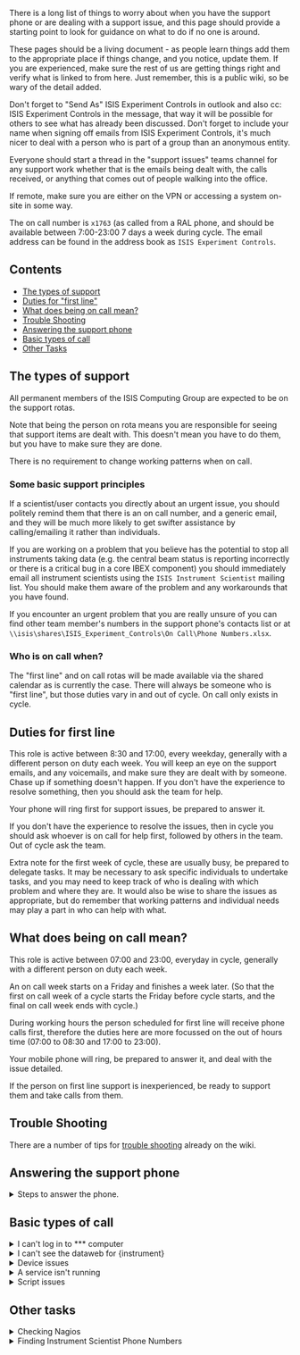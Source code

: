There is a long list of things to worry about when you have the support phone or are dealing with a support issue, and this page should provide a starting point to look for guidance on what to do if no one is around.

These pages should be a living document - as people learn things add them to the appropriate place if things change, and you notice, update them. If you are experienced, make sure the rest of us are getting things right and verify what is linked to from here. Just remember, this is a public wiki, so be wary of the detail added.

Don't forget to "Send As" ISIS Experiment Controls in outlook and also cc: ISIS Experiment Controls in the message, that way it will be possible for others to see what has already been discussed. Don't forget to include your name when signing off emails from ISIS Experiment Controls, it's much nicer to deal with a person who is part of a group than an anonymous entity. 

Everyone should start a thread in the "support issues" teams channel for any support work whether that is the emails being dealt with, the calls received, or anything that comes out of people walking into the office.

If remote, make sure you are either on the VPN or accessing a system on-site in some way.

The on call number is `x1763` (as called from a RAL phone, and should be available between 7:00-23:00 7 days a week during cycle.
The email address can be found in the address book as `ISIS Experiment Controls`.

## Contents
- [The types of support](#the-types-of-support)
- [Duties for "first line"](#duties-for-first-line)
- [What does being on call mean?](#what-does-being-on-call-mean)
- [Trouble Shooting](#trouble-shooting)
- [Answering the support phone](#answering-the-support-phone)
- [Basic types of call](#basic-types-of-call)
- [Other Tasks](#other-tasks)

## The types of support
All permanent members of the ISIS Computing Group are expected to be on the support rotas.

Note that being the person on rota means you are responsible for seeing that support items are dealt with. This doesn't mean you have to do them, but you have to make sure they are done.

There is no requirement to change working patterns when on call.

### Some basic support principles

If a scientist/user contacts you directly about an urgent issue, you should politely remind them that there is an on call number, and a generic email, and they will be much more likely to get swifter assistance by calling/emailing it rather than individuals.

If you are working on a problem that you believe has the potential to stop all instruments taking data (e.g. the central beam status is reporting incorrectly or there is a critical bug in a core IBEX component) you should immediately email all instrument scientists using the `ISIS Instrument Scientist` mailing list. You should make them aware of the problem and any workarounds that you have found.

If you encounter an urgent problem that you are really unsure of you can find other team member's numbers in the support phone's contacts list or at `\\isis\shares\ISIS_Experiment_Controls\On Call\Phone Numbers.xlsx`.

### Who is on call when?
The "first line" and on call rotas will be made available via the shared calendar as is currently the case.
There will always be someone who is "first line", but those duties vary in and out of cycle.
On call only exists in cycle.

## Duties for first line
This role is active between 8:30 and 17:00, every weekday, generally with a different person on duty each week.
You will keep an eye on the support emails, and any voicemails, and make sure they are dealt with by someone. Chase up if something doesn't happen.
If you don't have the experience to resolve something, then you should ask the team for help.

Your phone will ring first for support issues, be prepared to answer it.

If you don't have the experience to resolve the issues, then in cycle you should ask whoever is on call for help first, followed by others in the team. Out of cycle ask the team. 

Extra note for the first week of cycle, these are usually busy, be prepared to delegate tasks. It may be necessary to ask specific individuals to undertake tasks, and you may need to keep track of who is dealing with which problem and where they are. It would also be wise to share the issues as appropriate, but do remember that working patterns and individual needs may play a part in who can help with what.


## What does being on call mean?
This role is active between 07:00 and 23:00, everyday in cycle, generally with a different person on duty each week.

An on call week starts on a Friday and finishes a week later. (So that the first on call week of a cycle starts the Friday before cycle starts, and the final on call week ends with cycle.)

During working hours the person scheduled for first line will receive phone calls first, therefore the duties here are more focussed on the out of hours time (07:00 to 08:30 and 17:00 to 23:00).

Your mobile phone will ring, be prepared to answer it, and deal with the issue detailed.

If the person on first line support is inexperienced, be ready to support them and take calls from them.

## Trouble Shooting

There are a number of tips for [trouble shooting](trouble-shooting-pages) already on the wiki.

## Answering the support phone
<details>
  <summary> Steps to answer the phone. </summary>

  1. Greet the caller with something that tells them they are talking to the right team, e.g. just respond with "ISIS Experiment Controls Support"
  1. Make a note* of the time
  1. Make a note* of the name of the instrument and the name or at least the role of the caller, if possible - sometimes they are quick and you don't get to catch it, or they don't actually say who it is. These calls can also come from visiting users in cabins, or from the Main Control Room (MCR), knowing who called you about the problem can help if others need to follow it up. Check how best to call them back - scientist may call from cabin, but say to email or phone back on their mobile in case they are no longer in the cabin.
  1. Make a note* of the basic problem. Useful details like:
      1. When did the problem start happening (this helps us to know where to look for in log files)
      1. Is it happening now, or only when you try and do something
      1. What events led up to the problem happening e.g. which commands, opened something on GUI, connected new equipment, ...
      1. how urgent is it - do they have a workaround for now etc.  When is a convenient time for us to start to investigate issue.
  1. If you can solve the problem do so, if you can't start finding the appropriate answers in this guide or by reaching out to others (if onsite, ask in office - if offsite, post in teams). It is OK to tell the user you will call them back 

  * Notes can be mental notes - but don't be afraid to write everything down either, you have to write it all down for the out of hours calls anyway.
</details>

## Basic types of call
<details>
  <summary>I can't log in to *** computer</summary>

  1. What is the name of the computer? 
    - If it is the NDX or NDH, we care, look at the next steps, there are a small subset of other systems we support that others might be logging into which will be listed in the older SharePoint along with the access information as appropriate. 
    - Anything else, NDC, NDL, NDW, cabin PCs, or an ISIS or CLRC domain account as opposed to a local instrument account:
      - in office hours refer them to the Facilities IT service desk
      - out of hours, if in cycle then in zoom phone call "ISIS IT Infrastructure on-call" (phone number 94499)
    - If attempting to connect to EMMA, remember the -A
  1. Unable to connect to NDX via RDP
    - Try yourself to RDP, if you can ask reporter to try again, if they can't it is a connectivity issue for the system they are using to site, in hours refer them to the service desk, out of hours this is best efforts. Check the ISIS Computing O365 SharePoint for more information.
    - Check ping to the NDX, and to the NDH
      - If there are any issues with these pings, following the instructions relating to them and the DRACs  in the older SharePoint
  1. Wrong password entered too many times on anything other than NDX
    - We can't resolve this
</details>

<details>
  <summary>I can't see the dataweb for {instrument}</summary>
 
  1. Check whether or not you can see that dataweb, and how extensive the failure is (one instrument, many, all) (TODO: Find out the solution for this, is it always restart the dataweb server/JSON_BOURNE?
  2. Try the troubleshooting section on the [dataweb](https://github.com/ISISComputingGroup/ibex_developers_manual/wiki/Web-Dashboard#troubleshooting)
  3. If this doesn't work try restarting ndaextweb3

</details>

<details>
  <summary>Device issues</summary>

  1. I can't talk to device/my blocks are showing as disconnected/IOC isn't working
      - Check that the IOC is running
      - Check that the device is turned on
      - Check if your problem is already listed on the [device/ioc wiki pages](https://github.com/ISISComputingGroup/ibex_developers_manual/wiki/Specific-Device-IOC).
      - If the device is a DAQmx one, look at it in MAX, and perform a self-test
      - Device not responding
          * Stop the IOC (or VI) and try to connect via a more direct route, e.g. Putty
          * Check the cabling, and that ports etc. are correct
          * For serial devices, check using the MOXA web interface that bytes are being sent and received on the correct port. Moxa IPs are listed [here](http://beamlog.nd.rl.ac.uk/inst_summary.xml) and the login details are on the usual passwords page.
      - If the device is unable to interact in any way, refer this to the appropriate hardware team (via the MCR out of hours)
      - If the device responds via a more direct route, but not via the IOC/VI
          * Make sure the settings in the IOC/VI are correct
          * If the IOC/VI have been updated since the device last worked correctly, roll back to a version that is known to work, and raise a ticket to investigate the issue and find a more sustainable solution
  1. I can't use this button to get to more details/why doesn't this bit of the OPI work
      - Check they are in manager mode
  1. I need to add this device to my system
      - Check [the user manual](https://github.com/ISISComputingGroup/ibex_user_manual/wiki) for IBEX, for SECI, if you don't know already ask someone else
  1. My motor won't move
      - Are both limits made?
          - Yes: Something has happened in the physical realm, refer it to EUSG via the MCR
          - No: Go to next consideration
      - Is any of the other information updating for that motor controller?
          - Yes: Go to next consideration
          - No: Under IBEX go to the engineering device screen, under SECI open the advanced motor functions and go to the console tab, do not send any characters but send a command, if the response is anything but `:` then the Galil is in a fault mode of some kind which will involve restarts etc.
              * If the Galil is unresponsive refer it to EUSG via the MCR 
     - Looking at the specific motor:
         - Are you trying to move in the same direction as an active limit switch?
             - Yes: Try moving in the other direction, if you can move that way to a requested position all is fine
         - Are you able to move in either direction?
             - No: Check for hardware faults (potentially as a referral to EUSG via the MCR)
         - If it is able to move, is the encoder tracking in the same direction as the requested motion?
             - No: The motor setup is probably incorrect, recommission the motor
             - Yes: Feel bewildered as this should be a moving motor
  1. My device isn't behaving as I expect
     - Verify that the device expected on that port is the device connected on that port
     - Treat it as a device that is unable to interact
     - Check the error logs (either through the log interface in the GUI, the console logs, or other appropriate method)
     - Verify that the behavior you're seeing is not a known quirk of the device. These quirks are often detailed on the [device/ioc wiki pages](https://github.com/ISISComputingGroup/ibex_developers_manual/wiki/Specific-Device-IOC)

</details>

<details>
  <summary>A service isn't running</summary>

  1. There are a few things that have services which run, especially the databases, and it is possible after a crash/other restart that these don't start up again, starting task manager as an administrator should allow you to start the service in question
  1. If it is not one of our services (e.g. swipe systems, ERA), we cannot resolve the issue, escalate as appropriate (TODO: Make sure the different escalation methods are documented)
  1. If the MCR news service isn't working, then so long as there is space, restarting our [webserver](https://github.com/ISISComputingGroup/ibex_developers_manual/wiki/Webserver) may help.
  
</details>

<details>
  <summary>Script issues</summary>

  1. My script won't load
     - If `g.load_script` is being used and you see errors of the form `E:  1: error description (error-name)`, these errors are coming from the linter. Detailed linter troubleshooting is available [here](https://github.com/ISISComputingGroup/ibex_user_manual/wiki/Error-Checking-Troubleshooting).
  1. My script isn't behaving in the way I expect it to
     - This is a best efforts, and not everyone can provide the same level of support
     - Look at it with respect to basic coding standards and obvious race condition points
     - (TODO: Complete this section)

</details>

## Other tasks
<details>
  <summary>Checking Nagios</summary>
  
  1. This is usually considered during the daily stand up
  1. Out of cycle we only worry about the most critical items
  1. In cycle there are more things to be aware of and waiting until the next stand up meeting can be too long
  1. Some issues can only be solved by specific individuals, it is still worth making sure they are aware that there is a problem as they might not have seen the issue yet
  1. Any space issues in a computer
     - Check that there isn't just one large raw/nexus file - if there is then the warning should disappear soon or it is a different problem than just space, otherwise go on to the next step
     - Contact the Instrument Scientists to let them know that something needs doing to their system, and ask when you might be able to take over their computer to ensure they have enough space
     - When there is an opportunity delete some of the oldest log files, if the database (IBEX systems only) is large then trim it as per an update
  1. The CPU/memory usage is high
     - Check which processes are high, and the graph to see how long they have been high
     - If this looks like a steady climb, if you can determine the source create a ticket for investigation
     - Contact the Instrument Scientists to let them know that there is an issue, and ask them to restart appropriate items when they have a chance. Note that restarting the IBEX server is least likely to be required.
</details>

<details>
  <summary>Finding Instrument Scientist Phone Numbers</summary>
  
To find contact numbers for instrument scientists and cabin phone numbers for instruments, the following website is available: [Instrument Map](https://www.isis.stfc.ac.uk/Pages/Instruments.aspx). On this page you can either click on the instrument (in the top image), or click the `Contacts And Support > Instrument Scientists` tab and find the instrument you are looking for.
</details>
